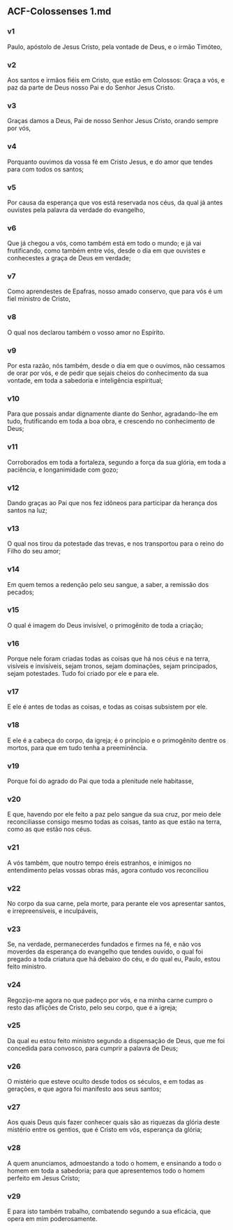 ## ACF-Colossenses 1.md
### v1
 Paulo, apóstolo de Jesus Cristo, pela vontade de Deus, e o irmão Timóteo,
### v2
 Aos santos e irmãos fiéis em Cristo, que estão em Colossos: Graça a vós, e paz da parte de Deus nosso Pai e do Senhor Jesus Cristo.
### v3
 Graças damos a Deus, Pai de nosso Senhor Jesus Cristo, orando sempre por vós,
### v4
 Porquanto ouvimos da vossa fé em Cristo Jesus, e do amor que tendes para com todos os santos;
### v5
 Por causa da esperança que vos está reservada nos céus, da qual já antes ouvistes pela palavra da verdade do evangelho,
### v6
 Que já chegou a vós, como também está em todo o mundo; e já vai frutificando, como também entre vós, desde o dia em que ouvistes e conhecestes a graça de Deus em verdade;
### v7
 Como aprendestes de Epafras, nosso amado conservo, que para vós é um fiel ministro de Cristo,
### v8
 O qual nos declarou também o vosso amor no Espírito.
### v9
 Por esta razão, nós também, desde o dia em que o ouvimos, não cessamos de orar por vós, e de pedir que sejais cheios do conhecimento da sua vontade, em toda a sabedoria e inteligência espiritual;
### v10
 Para que possais andar dignamente diante do Senhor, agradando-lhe em tudo, frutificando em toda a boa obra, e crescendo no conhecimento de Deus;
### v11
 Corroborados em toda a fortaleza, segundo a força da sua glória, em toda a paciência, e longanimidade com gozo;
### v12
 Dando graças ao Pai que nos fez idôneos para participar da herança dos santos na luz;
### v13
 O qual nos tirou da potestade das trevas, e nos transportou para o reino do Filho do seu amor;
### v14
 Em quem temos a redenção pelo seu sangue, a saber, a remissão dos pecados;
### v15
 O qual é imagem do Deus invisível, o primogênito de toda a criação;
### v16
 Porque nele foram criadas todas as coisas que há nos céus e na terra, visíveis e invisíveis, sejam tronos, sejam dominações, sejam principados, sejam potestades. Tudo foi criado por ele e para ele.
### v17
 E ele é antes de todas as coisas, e todas as coisas subsistem por ele.
### v18
 E ele é a cabeça do corpo, da igreja; é o princípio e o primogênito dentre os mortos, para que em tudo tenha a preeminência.
### v19
 Porque foi do agrado do Pai que toda a plenitude nele habitasse,
### v20
 E que, havendo por ele feito a paz pelo sangue da sua cruz, por meio dele reconciliasse consigo mesmo todas as coisas, tanto as que estão na terra, como as que estão nos céus.
### v21
 A vós também, que noutro tempo éreis estranhos, e inimigos no entendimento pelas vossas obras más, agora contudo vos reconciliou
### v22
 No corpo da sua carne, pela morte, para perante ele vos apresentar santos, e irrepreensíveis, e inculpáveis,
### v23
 Se, na verdade, permanecerdes fundados e firmes na fé, e não vos moverdes da esperança do evangelho que tendes ouvido, o qual foi pregado a toda criatura que há debaixo do céu, e do qual eu, Paulo, estou feito ministro.
### v24
 Regozijo-me agora no que padeço por vós, e na minha carne cumpro o resto das aflições de Cristo, pelo seu corpo, que é a igreja;
### v25
 Da qual eu estou feito ministro segundo a dispensação de Deus, que me foi concedida para convosco, para cumprir a palavra de Deus;
### v26
 O mistério que esteve oculto desde todos os séculos, e em todas as gerações, e que agora foi manifesto aos seus santos;
### v27
 Aos quais Deus quis fazer conhecer quais são as riquezas da glória deste mistério entre os gentios, que é Cristo em vós, esperança da glória;
### v28
 A quem anunciamos, admoestando a todo o homem, e ensinando a todo o homem em toda a sabedoria; para que apresentemos todo o homem perfeito em Jesus Cristo;
### v29
 E para isto também trabalho, combatendo segundo a sua eficácia, que opera em mim poderosamente.
